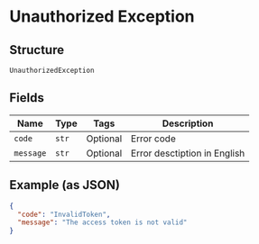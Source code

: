 
# Unauthorized Exception

## Structure

`UnauthorizedException`

## Fields

| Name | Type | Tags | Description |
|  --- | --- | --- | --- |
| `code` | `str` | Optional | Error code |
| `message` | `str` | Optional | Error desctiption in English |

## Example (as JSON)

```json
{
  "code": "InvalidToken",
  "message": "The access token is not valid"
}
```

